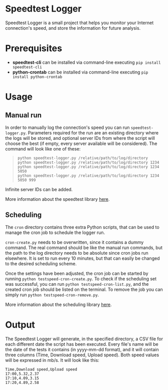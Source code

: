 # Speedtest Logger

Speedtest Logger is a small project that helps you monitor your Internet connection's speed, and store the information for future analysis.


# Prerequisites

- **speedtest-cli**  can be installed via command-line executing `pip install speedtest-cli`
- **python-crontab** can be installed via command-line executing `pip install python-crontab`

# Usage

## Manual run

In order to manually log the connection's speed you can run `speedtest-logger.py`. Parameters required for the run are an existing directory where the logs will be stored, and optional server IDs from where the script will choose the best (if empty, every server available will be considered). The command will look like one of these:

>`python speedtest-logger.py /relative/path/to/log/directory`  
>`python speedtest-logger.py /relative/path/to/log/directory 1234`  
>`python speedtest-logger.py /relative/path/to/log/directory 1234 5050`  
>`python speedtest-logger.py /relative/path/to/log/directory 1234 5050 999`  

Infinite server IDs can be added.

More information about the speedtest library [here](https://pypi.org/project/speedtest-cli/).

## Scheduling
The `cron` directory contains three extra Python scripts, that can be used to manage the cron job to schedule the logger run. 

`cron-create.py` needs to be overwritten, since it contains a dummy command. The real command should be like the manual run commands, but the path to the log directory needs to be absolute since cron jobs run elsewhere. It is set to run every 10 minutes, but that can easily be changed to the desired scheduling scheme. 

Once the settings have been adjusted, the cron job can be started by running `python testspeed-cron-create.py`. To check if the scheduling set was successful, you can run `python testspeed-cron-list.py`, and the created cron job should be listed on the terminal. To remove the job you can simply run `python testspeed-cron-remove.py`. 

More information about the scheduling library [here](https://pypi.org/project/python-crontab/).

# Output

The Speedtest Logger will generate, in the specified directory, a CSV file for each different date the script has been executed. Every file's name will be the date of the tests it contains (in yyyy-mm-dd format), and it will contain three columns (Time, Download speed, Upload speed). Both speed values will be expressed in mb/s. It will look like this:

`Time,Download speed,Upload speed`  
`17:00,5.32,2.37`  
`17:10,4.09,3.15`  
`17:20,4.89,2.58` 
